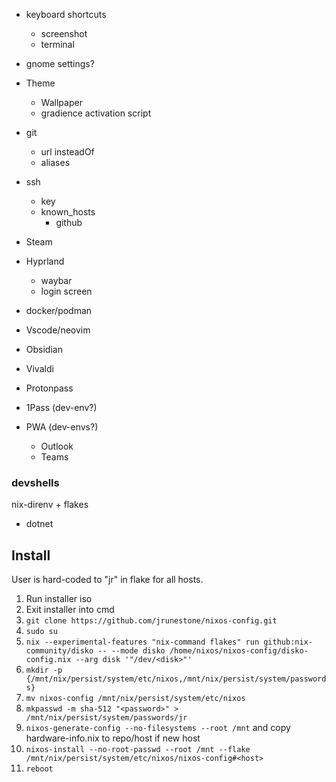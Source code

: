 * keyboard shortcuts
    * screenshot
    * terminal
* gnome settings?
* Theme
    * Wallpaper
    * gradience activation script
* git
    * url insteadOf
    * aliases
* ssh
    * key
    * known_hosts
        * github

* Steam
* Hyprland
    * waybar
    * login screen
* docker/podman
* Vscode/neovim
* Obsidian
* Vivaldi
* Protonpass
* 1Pass (dev-env?)
* PWA (dev-envs?)
    * Outlook
    * Teams

### devshells
nix-direnv + flakes
* dotnet

## Install
User is hard-coded to "jr" in flake for all hosts.

1. Run installer iso
2. Exit installer into cmd
6. `git clone https://github.com/jrunestone/nixos-config.git`
5. `sudo su`
4. `nix --experimental-features "nix-command flakes" run github:nix-community/disko -- --mode disko /home/nixos/nixos-config/disko-config.nix --arg disk '"/dev/<disk>"'`
5. `mkdir -p {/mnt/nix/persist/system/etc/nixos,/mnt/nix/persist/system/passwords}`
6. `mv nixos-config /mnt/nix/persist/system/etc/nixos`
8. `mkpasswd -m sha-512 "<password>" > /mnt/nix/persist/system/passwords/jr`
5. `nixos-generate-config --no-filesystems --root /mnt` and copy hardware-info.nix to repo/host if new host
9. `nixos-install --no-root-passwd --root /mnt --flake /mnt/nix/persist/system/etc/nixos/nixos-config#<host>`
10. `reboot`